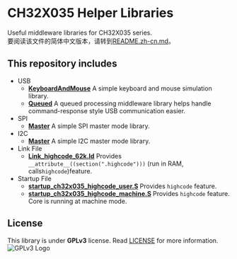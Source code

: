 # CH32X035 Helper Libraries

Useful middleware libraries for CH32X035 series.  
要阅读该文件的简体中文版本，请转到[README.zh-cn.md](README.zh-cn.md)。  

## This repository includes

- USB
  - **[KeyboardAndMouse](USB/KeyboardAndMouse)** A simple keyboard and mouse simulation library.
  - **[Queued](USB/Queued)** A queued processing middleware library helps handle command-response style USB communication easier.
- SPI
  - **[Master](SPI/Master)** A simple SPI master mode library.
- I2C
  - **[Master](I2C/Master)** A simple I2C master mode library.
- Link File
  - **[Link_highcode_62k.ld](link_file/Link_highcode_62k.ld)** Provides `__attribute__((section(".highcode")))` (run in RAM, calls`highcode`)feature.
- Startup File
  - **[startup_ch32x035_highcode_user.S](startup_file/startup_ch32x035_highcode_user.S)** Provides `highcode` feature.
  - **[startup_ch32x035_highcode_machine.S](startup_file/startup_ch32x035_highcode_machine.S)** Provides `highcode` feature. Core is running at machine mode.

## License

This library is under **GPLv3** license. Read [LICENSE](LICENSE) for more information.  
![GPLv3 Logo](https://www.gnu.org/graphics/gplv3-with-text-136x68.png)  
